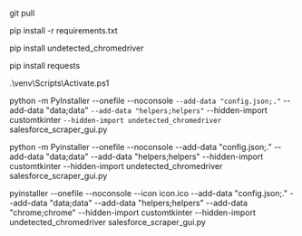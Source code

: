 git pull

pip install -r requirements.txt

pip install undetected_chromedriver

pip install requests

.\venv\Scripts\Activate.ps1

python -m PyInstaller --onefile --noconsole `
  --add-data "config.json;." `
  --add-data "data;data" `
  --add-data "helpers;helpers" `
  --hidden-import customtkinter `
  --hidden-import undetected_chromedriver `
  salesforce_scraper_gui.py
  
python -m Pyinstaller --onefile --noconsole  --add-data "config.json;." --add-data "data;data" --add-data "helpers;helpers" --hidden-import customtkinter --hidden-import undetected_chromedriver   salesforce_scraper_gui.py

pyinstaller --onefile --noconsole --icon icon.ico --add-data "config.json;." --add-data "data;data" --add-data "helpers;helpers" --add-data "chrome;chrome" --hidden-import customtkinter --hidden-import undetected_chromedriver   salesforce_scraper_gui.py 